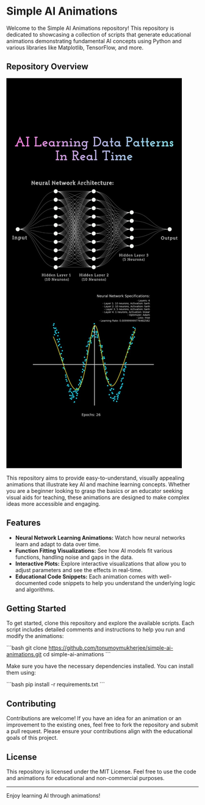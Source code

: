 
# Simple AI Animations

Welcome to the Simple AI Animations repository! This repository is dedicated to showcasing a collection of scripts that generate educational animations demonstrating fundamental AI concepts using Python and various libraries like Matplotlib, TensorFlow, and more.

## Repository Overview
![Example Image](https://github.com/Tonumoy/Simple-AI-Animations/blob/main/anim.jpeg)

This repository aims to provide easy-to-understand, visually appealing animations that illustrate key AI and machine learning concepts. Whether you are a beginner looking to grasp the basics or an educator seeking visual aids for teaching, these animations are designed to make complex ideas more accessible and engaging.

## Features

- **Neural Network Learning Animations:** Watch how neural networks learn and adapt to data over time.
- **Function Fitting Visualizations:** See how AI models fit various functions, handling noise and gaps in the data.
- **Interactive Plots:** Explore interactive visualizations that allow you to adjust parameters and see the effects in real-time.
- **Educational Code Snippets:** Each animation comes with well-documented code snippets to help you understand the underlying logic and algorithms.

## Getting Started

To get started, clone this repository and explore the available scripts. Each script includes detailed comments and instructions to help you run and modify the animations:

\`\`\`bash
git clone https://github.com/tonumoymukherjee/simple-ai-animations.git
cd simple-ai-animations
\`\`\`

Make sure you have the necessary dependencies installed. You can install them using:

\`\`\`bash
pip install -r requirements.txt
\`\`\`

## Contributing

Contributions are welcome! If you have an idea for an animation or an improvement to the existing ones, feel free to fork the repository and submit a pull request. Please ensure your contributions align with the educational goals of this project.

## License

This repository is licensed under the MIT License. Feel free to use the code and animations for educational and non-commercial purposes.


---

Enjoy learning AI through animations!
